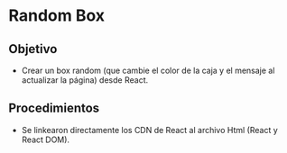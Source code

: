 # Random Box

## Objetivo

+ Crear un box random (que cambie el color de la caja y el mensaje al actualizar la página) desde React.

## Procedimientos

+ Se linkearon directamente los CDN de React al archivo Html (React y React DOM).
